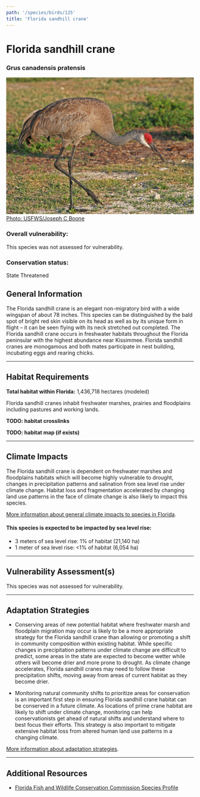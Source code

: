 ```yaml
---
path: '/species/birds/125'
title: 'Florida sandhill crane'
---
```


# Florida sandhill crane

### Grus canadensis pratensis

<div id="TopSection">

<div class="header-photo"><img src="125.jpg" alt="Photo for Florida sandhill crane"/>
<figcaption><a href="https://commons.wikimedia.org/w/index.php?curid=25318466" target="_blank" rel="noopener noreferrer">Photo: USFWS/Joseph C Boone</a></figcaption></div>

<div>

### Overall vulnerability:

This species was not assessed for vulnerability.

### Conservation status:

State Threatened

</div>
</div>

## General Information

The Florida sandhill crane is an elegant non-migratory bird with a wide wingspan of about 78 inches.  This species can be distinguished by the bald spot of bright red skin visible on its head as well as by its unique form in flight – it can be seen flying with its neck stretched out completed.  The Florida sandhill crane occurs in freshwater habitats throughout the Florida peninsular with the highest abundance near Kissimmee.  Florida sandhill cranes are monogamous and both mates participate in nest building, incubating eggs and rearing chicks.

<hr />

## Habitat Requirements

**Total habitat within Florida:** 1,436,718 hectares (modeled)

Florida sandhill cranes inhabit freshwater marshes, prairies and floodplains including pastures and working lands.

**TODO: habitat crosslinks**

**TODO: habitat map (if exists)**

<hr />

## Climate Impacts

The Florida sandhill crane is dependent on freshwater marshes and floodplains habitats which will become highly vulnerable to drought, changes in precipitation patterns and salination from sea level rise under climate change. Habitat loss and fragmentation accelerated by changing land use patterns in the face of climate change is also likely to impact this species.

[More information about general climate impacts to species in Florida](/impacts/species).


#### This species is expected to be impacted by sea level rise:

- 3 meters of sea level rise: 1% of habitat (21,140 ha)
- 1 meter of sea level rise: <1% of habitat (6,054 ha)
    

<hr />

## Vulnerability Assessment(s)

This species was not assessed for vulnerability.

<hr />

## Adaptation Strategies

- Conserving areas of new potential habitat where freshwater marsh and floodplain migration may occur is likely to be a more appropriate strategy for the Florida sandhill crane than allowing or promoting a shift in community composition within existing habitat.   While specific changes in precipitation patterns under climate change are difficult to predict, some areas in the state are expected to become wetter while others will become drier and more prone to drought.  As climate change accelerates, Florida sandhill cranes may need to follow these precipitation shifts, moving away from areas of current habitat as they become drier.

- Monitoring natural community shifts to prioritize areas for conservation is an important first step in ensuring Florida sandhill crane habitat can be conserved in a future climate.  As locations of prime crane habitat are likely to shift under climate change, monitoring can help conservationists get ahead of natural shifts and understand where to best focus their efforts.  This strategy is also important to mitigate extensive habitat loss from altered human land use patterns in a changing climate.

[More information about adaptation strategies](/strategies).

<hr />


## Additional Resources

- [Florida Fish and Wildlife Conservation Commission Species Profile](https://myfwc.com/wildlifehabitats/profiles/birds/cranes/sandhill-crane/)
